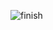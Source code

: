 ![finish](https://user-images.githubusercontent.com/30422190/86927053-37028580-c109-11ea-8d7f-70da929baf8e.png)
